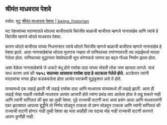 
## श्रीमंत माधवराव पेशवे

स्त्रोत: युटू [श्रीमंत माधवराव पेशवा | being_historian](https://www.youtube.com/watch?v=Yi5UL4rhPNw)

भट पेशव्यांच्या घराण्यातले थोरल्या बाजीरावांचे चिरंजीव बाळाजी बाजीराव म्हणजे नानासाहेब आणि त्यांचे हे चिरंजीव म्हणजे थोरले माधवराव पेशवा.

कारण थोरले बाजीराव यांच्या निधनानंतर त्यांचे थोरले चिरंजीव म्हणजे बाळाजी बाजीराव म्हणजे नानासाहेब हे पेशवा झाले. आता नानासाहेबांचा थोरला मुलगाच नव्हता तो पानिपतच्या रणांगणावरती त्या लढाईमध्ये मारला गेलेला होता. पानिपतच्या युद्धानंतर पेशवेपदाची सूत्र कोणाकडे जाणार ह्या बद्दल गोंधळ निर्माण झाला होता. 

अशा वेळेला नानासाहेबांचे जे धाकटे बंधू होते राघोबा दादा यांच्या भोवती लोक जमा व्हायला लागले. याचं साधं कारण असं की **१७५८ सालच्या आसपास राघोबा दादा हे अटकला गेलेले होते.** अटकेपार त्यांनी मराठ्यांचा भगवा झेंडा फडकवलेला होता अत्यंत पराक्रमी युद्धकुशल असे ते होते.

याच्यामध्ये एक लढाई झाली जी लढाई राघोबा दादा आणि माधवराव यांच्यामध्ये ती लढाई झाली. आता ही लढाई जेव्हा घडली त्यावेळी माधवराव अत्यंत आजारी होते त्यांना प्रचंड ताप आलेला होता ते लढू शकले नाही आणि त्यांनी सांगितलं की बुवा व्हा तुम्ही पेशवा. पुढे राज्याची वाटणी करा असा प्रसंग आला आणि माधवरावांनी एका झटक्यात आपल्या बुद्धीने तो निर्णय सोडवून टाकला तो प्रश्न सोडवून टाकला आणि त्यांनी सांगितलं की राज्याची वाटणी होणार नाही तुम्ही पेशवा व्हा मला काहीही त्या पदाचा मोह नाही राज्याची वाटणी करणारे आपण कुणीही नाही.
